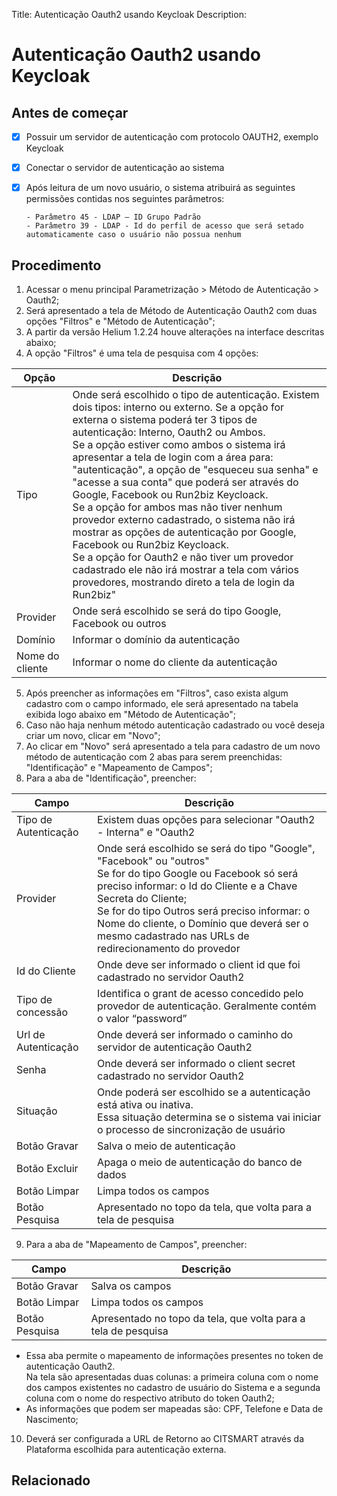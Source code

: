 Title: Autenticação Oauth2 usando Keycloak
Description:

# Autenticação Oauth2 usando Keycloak


## Antes de começar

- [x] Possuir um servidor de autenticação com protocolo OAUTH2, exemplo Keycloak  
- [x] Conectar o servidor de autenticação ao sistema  
- [x] Após leitura de um novo usuário, o sistema atribuirá as seguintes permissões contidas nos seguintes parâmetros: 

      - Parâmetro 45 - LDAP – ID Grupo Padrão  
      - Parâmetro 39 - LDAP - Id do perfil de acesso que será setado automaticamente caso o usuário não possua nenhum


## Procedimento

1. Acessar o menu principal Parametrização > Método de Autenticação > Oauth2;  
2. Será apresentado a tela de Método de Autenticação Oauth2 com duas opções "Filtros" e "Método de Autenticação";
3. A partir da versão Helium 1.2.24 houve alterações na interface descritas abaixo;  
4. A opção "Filtros" é uma tela de pesquisa com 4 opções:

|Opção|Descrição|
|-----|---------|
|Tipo| Onde será escolhido o tipo de autenticação. Existem dois tipos: interno ou externo. Se a opção for externa o sistema poderá ter 3 tipos de autenticação: Interno, Oauth2 ou Ambos. <br /> Se a opção estiver como ambos o sistema irá apresentar a tela de login com a área para: "autenticação", a opção de "esqueceu sua senha" e "acesse a sua conta" que poderá ser através do Google, Facebook ou Run2biz Keycloack. <br /> Se a opção for ambos mas não tiver nenhum provedor externo cadastrado, o sistema não irá mostrar as opções de autenticação por Google, Facebook ou Run2biz Keycloack. <br /> Se a opção for Oauth2 e não tiver um provedor cadastrado ele não irá mostrar a tela com vários provedores, mostrando direto a tela de login da Run2biz"|
|Provider| Onde será escolhido se será do tipo Google, Facebook ou outros|
|Domínio| Informar o domínio da autenticação|
|Nome do cliente| Informar o nome do cliente da autenticação|


5. Após preencher as informações em "Filtros", caso exista algum cadastro com o campo informado, ele será apresentado na tabela exibida logo abaixo em "Método de Autenticação";  
6. Caso não haja nenhum método autenticação cadastrado ou você deseja criar um novo, clicar em "Novo";  
7. Ao clicar em "Novo" será apresentado a tela para cadastro de um novo método de autenticação com 2 abas para serem preenchidas: "Identificação" e "Mapeamento de Campos";  
8. Para a aba de "Identificação", preencher:

|Campo|Descrição|
|-----|---------|
|Tipo de Autenticação| Existem duas opções para selecionar "Oauth2 - Interna" e "Oauth2|
|Provider| Onde será escolhido se será do tipo "Google", "Facebook" ou "outros" <br /> Se for do tipo Google ou Facebook só será preciso informar: o Id do Cliente e a Chave Secreta do Cliente; <br /> Se for do tipo Outros será preciso informar: o Nome do cliente, o Domínio que deverá ser o mesmo cadastrado nas URLs de redirecionamento do provedor|
|Id do Cliente| Onde deve ser informado o client id que foi cadastrado no servidor Oauth2| 
|Tipo de concessão| Identifica o grant de acesso concedido pelo provedor de autenticação. Geralmente contém o valor “password”|
|Url de Autenticação| Onde deverá ser informado o caminho do servidor de autenticação Oauth2 |
|Senha| Onde deverá ser informado o client secret cadastrado no servidor Oauth2 | 
|Situação| Onde poderá ser escolhido se a autenticação está ativa ou inativa. <br /> Essa situação determina se o sistema vai iniciar o processo de sincronização de usuário |
|Botão Gravar| Salva o meio de autenticação|
|Botão Excluir| Apaga o meio de autenticação do banco de dados|
|Botão Limpar| Limpa todos os campos|
|Botão Pesquisa| Apresentado no topo da tela, que volta para a tela de pesquisa|


9. Para a aba de "Mapeamento de Campos", preencher:

|Campo|Descrição|
|-----|---------|
|Botão Gravar| Salva os campos|
|Botão Limpar| Limpa todos os campos|
|Botão Pesquisa| Apresentado no topo da tela, que volta para a tela de pesquisa|

- Essa aba permite o mapeamento de informações presentes no token de autenticação Oauth2. <br /> Na tela são apresentadas duas colunas: a primeira coluna com o nome dos campos existentes no cadastro de usuário do Sistema e a segunda coluna com o nome do respectivo atributo do token Oauth2;
- As informações que podem ser mapeadas são: CPF, Telefone e Data de Nascimento;

10. Deverá ser configurada a URL de Retorno ao CITSMART através da Plataforma escolhida para autenticação externa. 

    












## Relacionado
